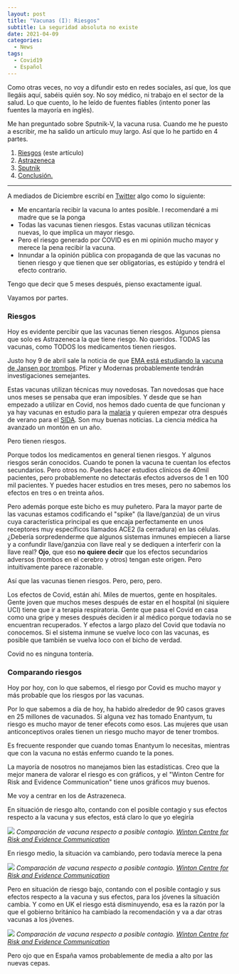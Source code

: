 ```yaml
---
layout: post
title: "Vacunas (I): Riesgos"
subtitle: La seguridad absoluta no existe
date: 2021-04-09
categories:
  - News
tags:
  - Covid19
  - Español
---
```


Como otras veces, no voy a difundir esto en redes sociales, así que, los que llegáis aquí, sabéis quién soy. No soy médico, ni trabajo en el sector de la salud. Lo que cuento, lo he leído de fuentes fiables (intento poner las fuentes la mayoría en inglés).

Me han preguntado sobre Sputnik-V, la vacuna rusa. Cuando me he puesto a escribir, me ha salido un artículo muy largo. Así que lo he partido en 4 partes.

1. [Riesgos](2021-04-09-vacunas-i-riesgos.html) (este artículo)
2. [Astrazeneca](2021-04-09-vacunas-ii-astrazeneca.html)
3. [Sputnik](2021-04-09-vacunas-iii-sputnik.html)
4. [Conclusión.](2021-04-09-vacunas-iv-conclusion.html)

---

A mediados de Diciembre escribí en [Twitter](https://twitter.com/gonfva/status/1339300821692018693) algo como lo siguiente:

- Me encantaría recibir la vacuna lo antes posible. I recomendaré a mi madre que se la ponga
- Todas las vacunas tienen riesgos. Estas vacunas utilizan técnicas nuevas, lo que implica un mayor riesgo.
- Pero el riesgo generado por COVID es en mi opinión mucho mayor y merece la pena recibir la vacuna.
- Innundar a la opinión pública con propaganda de que las vacunas no tienen riesgo y que tienen que ser obligatorias, es estúpido y tendrá el efecto contrario.

Tengo que decir que 5 meses después, pienso exactamente igual.

Vayamos por partes.

### Riesgos

Hoy es evidente percibir que las vacunas tienen riesgos. Algunos piensa que solo es Astrazeneca la que tiene riesgo. No queridos. TODAS las vacunas, como TODOS los medicamentos tienen riesgos.

Justo hoy 9 de abril sale la noticia de que [EMA está estudiando la vacuna de Jansen por trombos](https://www.ema.europa.eu/en/news/meeting-highlights-pharmacovigilance-risk-assessment-committee-prac-6-9-april-2021). Pfizer y Modernas probablemente tendrán investigaciones semejantes.

Estas vacunas utilizan técnicas muy novedosas. Tan novedosas que hace unos meses se pensaba que eran imposibles. Y desde que se han empezado a utilizar en Covid, nos hemos dado cuenta de que funcionan y ya hay vacunas en estudio para la [malaria](https://www.nature.com/articles/s41579-020-0380-5) y quieren empezar otra después de verano para el [SIDA](https://www.iavi.org/images/phocadownload/IAVI-G001-Fact-Sheet.pdf). Son muy buenas noticias. La ciencia médica ha avanzado un montón en un año.

Pero tienen riesgos.

Porque todos los medicamentos en general tienen riesgos. Y algunos riesgos serán conocidos. Cuando te ponen la vacuna te cuentan los efectos secundarios. Pero otros no. Puedes hacer estudios clínicos de 40mil pacientes, pero probablemente no detectarás efectos adversos de 1 en 100 mil pacientes. Y puedes hacer estudios en tres meses, pero no sabemos los efectos en tres o en treinta años.

Pero además porque este bicho es muy puñetero. Para la mayor parte de las vacunas estamos codificando el "spike" (la llave/ganzúa) de un virus cuya característica principal es que encaja perfectamente en unos receptores muy específicos llamados ACE2 (la cerradura) en las células. ¿Debería sorpredenderme que algunos sistemas inmunes empiecen a liarse y a confundir llave/ganzúa con llave real y se dediquen a interferir con la llave real? **Ojo**, que eso **no quiere decir** que los efectos secundarios adversos (trombos en el cerebro y otros) tengan este origen. Pero intuitivamente parece razonable.

Así que las vacunas tienen riesgos. Pero, pero, pero.

Los efectos de Covid, están ahí. Miles de muertos, gente en hospitales. Gente joven que muchos meses después de estar en el hospital (ni siquiere UCI) tiene que ir a terapia respiratoria. Gente que pasa el Covid en casa como una gripe y meses después deciden ir al médico porque todavía no se encuentran recuperados. Y efectos a largo plazo del Covid que todavía no conocemos. Si el sistema inmune se vuelve loco con las vacunas, es posible que también se vuelva loco con el bicho de verdad.

Covid no es ninguna tontería.

### Comparando riesgos

Hoy por hoy, con lo que sabemos, el riesgo por Covid es mucho mayor y más probable que los riesgos por las vacunas.

Por lo que sabemos a día de hoy, ha habido alrededor de 90 casos graves en 25 millones de vacunados. Si alguna vez has tomado Enantyum, tu riesgo es mucho mayor de tener efecots como esos. Las mujeres que usan anticonceptivos orales tienen un riesgo mucho mayor de tener trombos.

Es frecuente responder que cuando tomas Enantyum lo necesitas, mientras que con la vacuna no estás enfermo cuando te la pones.

La mayoría de nosotros no manejamos bien las estadísticas. Creo que la mejor manera de valorar el riesgo es con gráficos, y el "Winton Centre for Risk and Evidence Communication" tiene unos gráficos muy buenos.

Me voy a centrar en los de Astrazeneca.

En situación de riesgo alto, contando con el posible contagio y sus efectos respecto a la vacuna y sus efectos, está claro lo que yo elegiría

![](/img/AZ_harms-benefits_high_exposure_8-4-21.width-800.png)
_Comparación de vacuna respecto a posible contagio. [Winton Centre for Risk and Evidence Communication](https://wintoncentre.maths.cam.ac.uk/news/communicating-potential-benefits-and-harms-astra-zeneca-covid-19-vaccine/)_

En riesgo medio, la situación va cambiando, pero todavía merece la pena

![](/img/AZ_harms-benefits_medium_exposure_8-4-21.width-800.png)
_Comparación de vacuna respecto a posible contagio. [Winton Centre for Risk and Evidence Communication](https://wintoncentre.maths.cam.ac.uk/news/communicating-potential-benefits-and-harms-astra-zeneca-covid-19-vaccine/)_

Pero en situación de riesgo bajo, contando con el posible contagio y sus efectos respecto a la vacuna y sus efectos, para los jóvenes la situación cambia. Y como en UK el riesgo está disminuyendo, esa es la razón por la que el gobierno británico ha cambiado la recomendación y va a dar otras vacunas a los jóvenes.

![](/img/AZ_harms-benefits_low_exposure_8-4-21.width-800.png)
_Comparación de vacuna respecto a posible contagio. [Winton Centre for Risk and Evidence Communication](https://wintoncentre.maths.cam.ac.uk/news/communicating-potential-benefits-and-harms-astra-zeneca-covid-19-vaccine/)_

Pero ojo que en España vamos probablemente de media a alto por las nuevas cepas.

